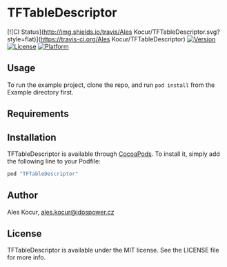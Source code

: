 # TFTableDescriptor

[![CI Status](http://img.shields.io/travis/Ales Kocur/TFTableDescriptor.svg?style=flat)](https://travis-ci.org/Ales Kocur/TFTableDescriptor)
[![Version](https://img.shields.io/cocoapods/v/TFTableDescriptor.svg?style=flat)](http://cocoapods.org/pods/TFTableDescriptor)
[![License](https://img.shields.io/cocoapods/l/TFTableDescriptor.svg?style=flat)](http://cocoapods.org/pods/TFTableDescriptor)
[![Platform](https://img.shields.io/cocoapods/p/TFTableDescriptor.svg?style=flat)](http://cocoapods.org/pods/TFTableDescriptor)

## Usage

To run the example project, clone the repo, and run `pod install` from the Example directory first.

## Requirements

## Installation

TFTableDescriptor is available through [CocoaPods](http://cocoapods.org). To install
it, simply add the following line to your Podfile:

```ruby
pod "TFTableDescriptor"
```

## Author

Ales Kocur, ales.kocur@idospower.cz

## License

TFTableDescriptor is available under the MIT license. See the LICENSE file for more info.
